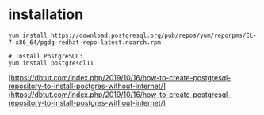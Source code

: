 # installation



```text
yum install https://download.postgresql.org/pub/repos/yum/reporpms/EL-7-x86_64/pgdg-redhat-repo-latest.noarch.rpm

# Install PostgreSQL:
yum install postgresql11
```

[https://dbtut.com/index.php/2019/10/16/how-to-create-postgresql-repository-to-install-postgres-without-internet/](https://dbtut.com/index.php/2019/10/16/how-to-create-postgresql-repository-to-install-postgres-without-internet/)

